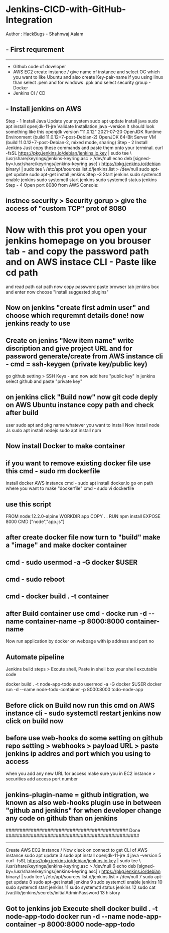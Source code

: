 # Jenkins-CICD-with-GitHub-Integration
Author : HackBugs - Shahnwaj Aalam
## - First requrement 
-------------------------
- Github code of doveloper
- AWS EC2 create instance / give name of instance and select OC which you want to like Ubuntu and also create Key-pair-name 
if you using linux than select .pem and for windows .ppk and select security group
-Docker 
- Jenkins CI / CD

## - Install jenkins on AWS
Step - 1 Install Java
Update your system
  sudo apt update
Install java
  sudo apt install openjdk-11-jre
Validate Installation
 java -version
It should look something like this
  openjdk version "11.0.12" 2021-07-20 OpenJDK Runtime Environment (build 11.0.12+7-post-Debian-2) OpenJDK 64-Bit Server VM (build 11.0.12+7-post-Debian-2, mixed mode, sharing)
Step - 2 Install Jenkins
Just copy these commands and paste them onto your terminal.
  curl -fsSL https://pkg.jenkins.io/debian/jenkins.io.key | sudo tee \   /usr/share/keyrings/jenkins-keyring.asc > /dev/null 
  echo deb [signed-by=/usr/share/keyrings/jenkins-keyring.asc] \   https://pkg.jenkins.io/debian binary/ | sudo tee \   /etc/apt/sources.list.d/jenkins.list > /dev/null
  sudo apt-get update 
  sudo apt-get install jenkins
Step -3 Start jenkins
  sudo systemctl enable jenkins
  sudo systemctl start jenkins
  sudo systemctl status jenkins
 Step - 4 Open port 8080 from AWS Console:

 ## instnce security > Security gorup > give the access of "custom TCP" prot of 8080
 # Now with this prot you open your jenkins homepage on you brouser tab - and copy the password path and on AWS instace CLI - Paste like cd path 
 and read path cat path now copy password paste browser tab jenkins box and enter now choose "install suggested plugins"
 ## Now on jenkins "create first admin user" and choose which requremnt details done! now jenkins ready to use

 ## Create on jenins "New item name" write discription and give project URL and for password generate/create from AWS instance cli - cmd =  ssh-keygen (private key/public key)
 go github setting > SSH Keys - and now add here "public key" in jenkins select github and paste "private key"
 ## on jenkins click "Build now" now git code deply on AWS Ubuntu instance copy path and check after build

 user sudo apt and pkg name whatever you want to install
 Now install node Js
 sudo apt install nodejs
 sudo apt install npm

 ## Now install Docker to make container
 ## if you want to remove existing docker file use this cmd - sudo rm dockerfile

 install docker AWS instance cmd - sudo apt install docker.io
 go on path where you want to make "dockerfile" cmd - sudo vi dockerfile
 ## use this script
 
 FROM node:12.2.0-alpine
 WORKDIR app
 COPY . .
 RUN npm install
 EXPOSE 8000
 CMD ["node","app.js"]

 ## after create docker file now turn to "build" make a "image" and make docker container 
 ## cmd - sudo usermod -a -G docker $USER
 ## cmd - sudo reboot
 ## cmd - docker build . -t container 

 ## after Build container use cmd - docke run -d --name container-name -p 8000:8000 container-name
 Now run application by docker on webpage with ip address and port no

 ## Automate pipeline
 Jenkins build steps > Excute shell, Paste in shell box your shell excutable code

 docker build . -t node-app-todo
 sudo usermod -a -G docker $USER
 docker run -d --name node-todo-container -p 8000:8000 todo-node-app
 
 ## Before click on Build now run this cmd on AWS instance cli -  sudo systemctl restart jenkins now click on build now
 ## before use web-hooks do some setting on github repo setting > webhooks > payload URL > paste jenkins ip addres and port which you using to access
 when you add any new URL for access make sure you in EC2 instance > securities add access port number 
 ## jenkins-plugin-name = github intigration, we known as also web-hooks plugin use in between "github and jenkins" for when developer change any code on github than on jenkins 
 ############################################ Done ################################################
 
--------------------------------------------------------------------------------------------------------------
Create AWS EC2 instance / Now cleck on connect to get CLI of AWS instance
sudo apt update
    3  sudo apt install openjdk-11-jre
    4  java -version
    5  curl -fsSL https://pkg.jenkins.io/debian/jenkins.io.key | sudo tee \   /usr/share/keyrings/jenkins-keyring.asc > /dev/null 
    6  echo deb [signed-by=/usr/share/keyrings/jenkins-keyring.asc] \   https://pkg.jenkins.io/debian binary/ | sudo tee \   /etc/apt/sources.list.d/jenkins.list > /dev/null
    7  sudo apt-get update 
    8  sudo apt-get install jenkins
    9  sudo systemctl enable jenkins
   10  sudo systemctl start jenkins
   11  sudo systemctl status jenkins
   12  sudo cat /var/lib/jenkins/secrets/initialAdminPassword
   13  history

Got to jenkins job
Execute shell 
docker build . -t node-app-todo
docker run -d --name node-app-container -p 8000:8000 node-app-todo
--------------------------------------------------------------------------------------------------


